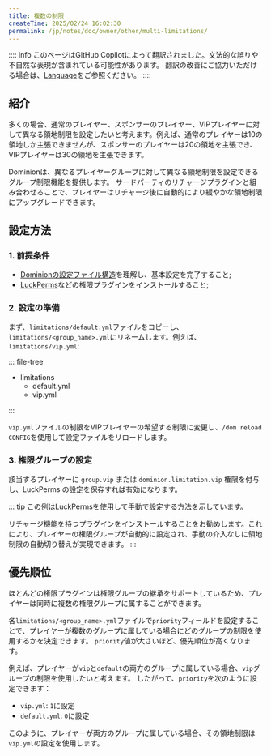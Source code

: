 ```yaml
---
title: 複数の制限
createTime: 2025/02/24 16:02:30
permalink: /jp/notes/doc/owner/other/multi-limitations/
---
```


:::: info
このページはGitHub Copilotによって翻訳されました。文法的な誤りや不自然な表現が含まれている可能性があります。
翻訳の改善にご協力いただける場合は、[Language](/jp/notes/doc/owner/config-ref/languages/)をご参照ください。
::::

## 紹介

多くの場合、通常のプレイヤー、スポンサーのプレイヤー、VIPプレイヤーに対して異なる領地制限を設定したいと考えます。例えば、通常のプレイヤーは10の領地しか主張できませんが、スポンサーのプレイヤーは20の領地を主張でき、VIPプレイヤーは30の領地を主張できます。

Dominionは、異なるプレイヤーグループに対して異なる領地制限を設定できるグループ制限機能を提供します。
サードパーティのリチャージプラグインと組み合わせることで、プレイヤーはリチャージ後に自動的により緩やかな領地制限にアップグレードできます。

## 設定方法

### 1. 前提条件

- [Dominionの設定ファイル構造](/jp/notes/doc/owner/config-ref/overview/)を理解し、基本設定を完了すること;
- [LuckPerms](https://luckperms.net/)などの権限プラグインをインストールすること;

### 2. 設定の準備

まず、`limitations/default.yml`ファイルをコピーし、`limitations/<group_name>.yml`にリネームします。例えば、
`limitations/vip.yml`:

::: file-tree

- limitations
  - default.yml
  - vip.yml

:::

`vip.yml`ファイルの制限をVIPプレイヤーの希望する制限に変更し、`/dom reload CONFIG`を使用して設定ファイルをリロードします。

### 3. 権限グループの設定

該当するプレイヤーに `group.vip` または `dominion.limitation.vip` 権限を付与し、LuckPerms の設定を保存すれば有効になります。

::: tip
この例はLuckPermsを使用して手動で設定する方法を示しています。

リチャージ機能を持つプラグインをインストールすることをお勧めします。これにより、プレイヤーの権限グループが自動的に設定され、手動の介入なしに領地制限の自動切り替えが実現できます。
:::

## 優先順位

ほとんどの権限プラグインは権限グループの継承をサポートしているため、プレイヤーは同時に複数の権限グループに属することができます。

各`limitations/<group_name>.yml`ファイルで`priority`フィールドを設定することで、プレイヤーが複数のグループに属している場合にどのグループの制限を使用するかを決定できます。
`priority`値が大さいほど、優先順位が高くなります。

例えば、プレイヤーが`vip`と`default`の両方のグループに属している場合、`vip`グループの制限を使用したいと考えます。
したがって、`priority`を次のように設定できます：

- `vip.yml`: `1`に設定
- `default.yml`: `0`に設定

このように、プレイヤーが両方のグループに属している場合、その領地制限は`vip.yml`の設定を使用します。
